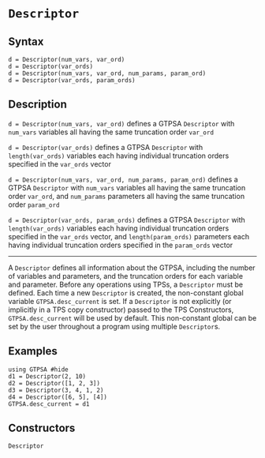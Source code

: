 # `Descriptor`
## Syntax
```
d = Descriptor(num_vars, var_ord)     
d = Descriptor(var_ords)
d = Descriptor(num_vars, var_ord, num_params, param_ord)   
d = Descriptor(var_ords, param_ords)  
```

## Description
`d = Descriptor(num_vars, var_ord)` defines a GTPSA `Descriptor` with `num_vars` variables all having the same truncation order `var_ord`

`d = Descriptor(var_ords)` defines a GTPSA `Descriptor` with `length(var_ords)` variables each having individual truncation orders specified in the `var_ords` vector

`d = Descriptor(num_vars, var_ord, num_params, param_ord)` defines a GTPSA `Descriptor` with `num_vars` variables all having the same truncation order `var_ord`, and `num_params` parameters all having the same truncation order `param_ord`

`d = Descriptor(var_ords, param_ords)` defines a GTPSA `Descriptor` with `length(var_ords)` variables each having individual truncation orders specified in the `var_ords` vector, and `length(param_ords)` parameters each having individual truncation orders specified in the `param_ords` vector

-----

A `Descriptor` defines all information about the GTPSA, including the number of variables and parameters, and the truncation orders for each variable and parameter. Before any operations using TPSs, a `Descriptor` must be defined. Each time a new `Descriptor` is created, the non-constant global variable `GTPSA.desc_current` is set. If a `Descriptor` is not explicitly (or implicitly in a TPS copy constructor) passed to the TPS Constructors, `GTPSA.desc_current` will be used by default. This non-constant global can be set by the user throughout a program using multiple `Descriptor`s.

## Examples
```@repl desc
using GTPSA #hide
d1 = Descriptor(2, 10)         
d2 = Descriptor([1, 2, 3])     
d3 = Descriptor(3, 4, 1, 2)    
d4 = Descriptor([6, 5], [4])   
GTPSA.desc_current = d1
```

## Constructors
```@docs
Descriptor
```